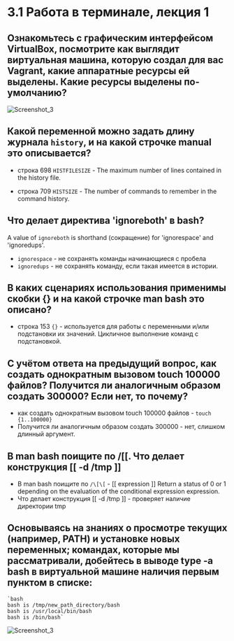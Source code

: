 # 3.1 Работа в терминале, лекция 1


## Ознакомьтесь с графическим интерфейсом VirtualBox, посмотрите как выглядит виртуальная машина, которую создал для вас Vagrant, какие аппаратные ресурсы ей выделены. Какие ресурсы выделены по-умолчанию?
![Screenshot_3](https://i.ibb.co/pPZ8K3Y/image.png)

## Какой переменной можно задать длину журнала `history`, и на какой строчке manual это описывается?
* строка 698
`HISTFILESIZE` - The maximum number of lines contained in the history file.

* строка 709
`HISTSIZE` - The number of commands to remember in the command history.

## Что делает директива 'ignoreboth' в bash?
A value of `ignoreboth` is shorthand (сокращение) for 'ignorespace' and 'ignoredups'.
* `ignorespace` - не сохранять команды начинающиеся с пробела
* `ignoredups` - не сохранять команду, если такая имеется в истории.

## В каких сценариях использования применимы скобки {} и на какой строчке man bash это описано?
* строка 153
`{}` - используется для работы с переменными и/или подстановки их значений. Цикличное выполнение команд с подстановкой.

## С учётом ответа на предыдущий вопрос, как создать однократным вызовом touch 100000 файлов? Получится ли аналогичным образом создать 300000? Если нет, то почему?
* как создать однократным вызовом touch 100000 файлов - `touch {1..100000}` 
* Получится ли аналогичным образом создать 300000 - нет, слишком длинный аргумент. 

## В man bash поищите по /\[\[. Что делает конструкция [[ -d /tmp ]]
* В man bash поищите по `/\[\[` - [[ expression ]] Return  a  status of 0 or 1 depending on the evaluation of the conditional expression expression.
* Что делает конструкция [[ -d /tmp ]] - проверяет наличие директории tmp

## Основываясь на знаниях о просмотре текущих (например, PATH) и установке новых переменных; командах, которые мы рассматривали, добейтесь в выводе type -a bash в виртуальной машине наличия первым пунктом в списке:
  	`bash
	bash is /tmp/new_path_directory/bash
	bash is /usr/local/bin/bash
	bash is /bin/bash`
 
![Screenshot_3](https://i.ibb.co/0tVWq12/image.png)
